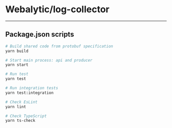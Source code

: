 # Webalytic/log-collector

---
## Package.json scripts

```bash
# Build shared code from protobuf specification
yarn build

# Start main process: api and producer 
yarn start

# Run test
yarn test

# Run integration tests
yarn test:integration

# Check EsLint
yarn lint

# Check TypeScript
yarn ts-check
```